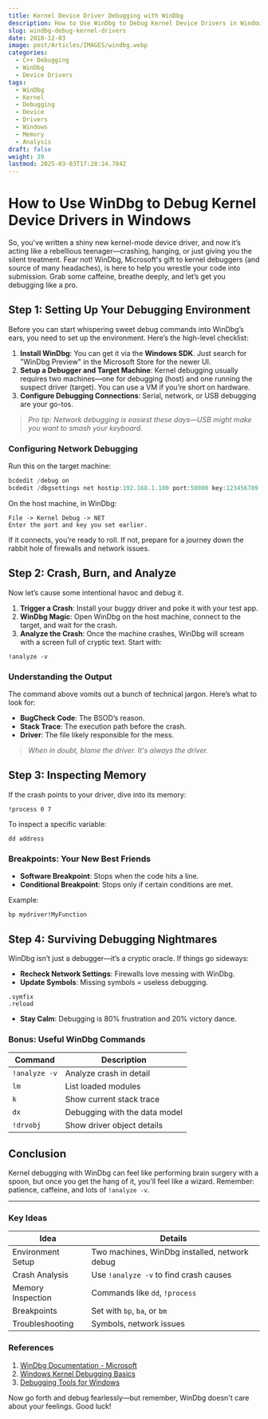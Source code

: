 ```yaml
---
title: Kernel Device Driver Debugging with WinDbg
description: How to Use WinDbg to Debug Kernel Device Drivers in Windows
slug: windbg-debug-kernel-drivers
date: 2018-12-03
image: post/Articles/IMAGES/windbg.webp
categories:
  - C++ Debugging
  - WinDbg
  - Device Drivers
tags:
  - WinDbg
  - Kernel
  - Debugging
  - Device
  - Drivers
  - Windows
  - Memory
  - Analysis
draft: false
weight: 39
lastmod: 2025-03-03T17:28:24.784Z
---
```

# How to Use WinDbg to Debug Kernel Device Drivers in Windows

So, you've written a shiny new kernel-mode device driver, and now it’s acting like a rebellious teenager—crashing, hanging, or just giving you the silent treatment. Fear not! WinDbg, Microsoft's gift to kernel debuggers (and source of many headaches), is here to help you wrestle your code into submission. Grab some caffeine, breathe deeply, and let’s get you debugging like a pro.

## Step 1: Setting Up Your Debugging Environment

Before you can start whispering sweet debug commands into WinDbg’s ears, you need to set up the environment. Here’s the high-level checklist:

1. **Install WinDbg**: You can get it via the **Windows SDK**. Just search for "WinDbg Preview" in the Microsoft Store for the newer UI.
2. **Setup a Debugger and Target Machine**: Kernel debugging usually requires two machines—one for debugging (host) and one running the suspect driver (target). You can use a VM if you’re short on hardware.
3. **Configure Debugging Connections**: Serial, network, or USB debugging are your go-tos.

> *Pro tip: Network debugging is easiest these days—USB might make you want to smash your keyboard.*

### Configuring Network Debugging

Run this on the target machine:

```powershell
bcdedit /debug on
bcdedit /dbgsettings net hostip:192.168.1.100 port:50000 key:123456789
```

On the host machine, in WinDbg:

```text
File -> Kernel Debug -> NET
Enter the port and key you set earlier.
```

If it connects, you’re ready to roll. If not, prepare for a journey down the rabbit hole of firewalls and network issues.

## Step 2: Crash, Burn, and Analyze

Now let’s cause some intentional havoc and debug it.

1. **Trigger a Crash**: Install your buggy driver and poke it with your test app.
2. **WinDbg Magic**: Open WinDbg on the host machine, connect to the target, and wait for the crash.
3. **Analyze the Crash**: Once the machine crashes, WinDbg will scream with a screen full of cryptic text. Start with:

```text
!analyze -v
```

### Understanding the Output

The command above vomits out a bunch of technical jargon. Here’s what to look for:

* **BugCheck Code**: The BSOD’s reason.
* **Stack Trace**: The execution path before the crash.
* **Driver**: The file likely responsible for the mess.

> *When in doubt, blame the driver. It's always the driver.*

## Step 3: Inspecting Memory

If the crash points to your driver, dive into its memory:

```text
!process 0 7
```

To inspect a specific variable:

```text
dd address
```

### Breakpoints: Your New Best Friends

* **Software Breakpoint**: Stops when the code hits a line.
* **Conditional Breakpoint**: Stops only if certain conditions are met.

Example:

```text
bp mydriver!MyFunction
```

## Step 4: Surviving Debugging Nightmares

WinDbg isn’t just a debugger—it’s a cryptic oracle. If things go sideways:

* **Recheck Network Settings**: Firewalls love messing with WinDbg.
* **Update Symbols**: Missing symbols = useless debugging.

```text
.symfix
.reload
```

* **Stay Calm**: Debugging is 80% frustration and 20% victory dance.

### Bonus: Useful WinDbg Commands

| Command       | Description                   |
| ------------- | ----------------------------- |
| `!analyze -v` | Analyze crash in detail       |
| `lm`          | List loaded modules           |
| `k`           | Show current stack trace      |
| `dx`          | Debugging with the data model |
| `!drvobj`     | Show driver object details    |

## Conclusion

Kernel debugging with WinDbg can feel like performing brain surgery with a spoon, but once you get the hang of it, you'll feel like a wizard. Remember: patience, caffeine, and lots of `!analyze -v`.

***

### Key Ideas

| Idea              | Details                                       |
| ----------------- | --------------------------------------------- |
| Environment Setup | Two machines, WinDbg installed, network debug |
| Crash Analysis    | Use `!analyze -v` to find crash causes        |
| Memory Inspection | Commands like `dd`, `!process`                |
| Breakpoints       | Set with `bp`, `ba`, or `bm`                  |
| Troubleshooting   | Symbols, network issues                       |

### References

1. [WinDbg Documentation - Microsoft](https://learn.microsoft.com/en-us/windows-hardware/drivers/debugger/)
2. [Windows Kernel Debugging Basics](https://docs.microsoft.com/en-us/windows-hardware/drivers/debugger/kernel-mode-debugging-overview)
3. [Debugging Tools for Windows](https://developer.microsoft.com/en-us/windows/downloads/sdk-archive/)

Now go forth and debug fearlessly—but remember, WinDbg doesn't care about your feelings. Good luck!
